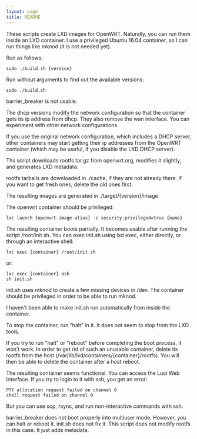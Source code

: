 ```yaml
---
layout: page
title: README
---
```


These scripts create LXD images for OpenWRT.
Naturally, you can run them inside an LXD container.  I use a privileged Ubuntu 16.04 container, so I can run things like mknod (it is not needed yet).

Run as follows:

	sudo ./build.sh {version}

Run without arguments to find out the available versions:

	sudo ./build.sh

barrier_breaker is not usable.

The dhcp versions modify the network configuration so that the container gets its ip address from dhcp.  They also remove the wan interface.  You can experiment with other network configurations.

If you use the original network configuration, which includes a DHCP server, other containers may start getting their ip addresses from the OpenWRT container (which may be useful, if you disable the LXD DHCP server).


Ths script downloads rootfs tar.gz from openwrt.org, modifies it slightly, and generates LXD metadata.

rootfs tarballs are downloaded in ./cache, if they are not already there.
If you want to get fresh ones, delete the old ones first.

The resulting images are generated in ./target/{version}/image

The openwrt container should be privileged:

	lxc launch {openwrt-image-alias} -c security.privileged=true {name}

The resulting container boots partially.  It becomes usable after running the script /root/init.sh.  You can exec init.sh using lxd exec, either directly, or through an interactive shell:

	lxc exec {container} /root/init.sh

or:

	lxc exec {container} ash
	sh init.sh


init.sh uses mknod to create a few missing devices in /dev.  The container should be privileged in order to be able to run mknod.

I haven't been able to make init.sh run automatically from inside the container.

To stop the container, run "halt" in it.  It does not seem to stop from the LXD tools.

If you try to run "halt" or "reboot" before completing the boot process, it won't work.  In order to get rid of such an unusable container, delete its rootfs from the host (/var/lib/lxd/containers/{container}/rootfs).  You will then be able to delete the container after a host reboot.

The resulting container seems functional.
You can access the Luci Web Interface.
If you try to login to it with ssh, you get an error:

	PTY allocation request failed on channel 0
	shell request failed on channel 0

But you can use scp, rsync, and run non-interactive commands with ssh.

barrier_breaker does not boot properly into multiuser mode.  However, you can halt or reboot it.  init.sh does not fix it.  This script does not modify rootfs in this case.  It just adds metadata.
